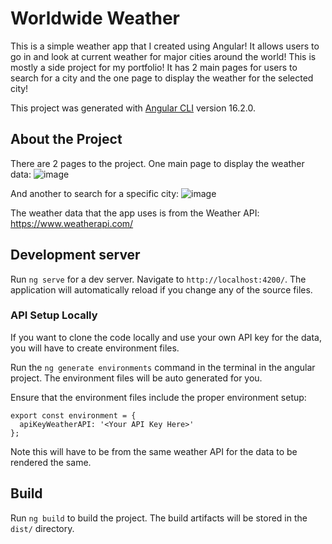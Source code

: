 # Worldwide Weather
This is a simple weather app that I created using Angular! It allows users to go in and look at current weather for major cities around the world! This is mostly a side project for my portfolio!
It has 2 main pages for users to search for a city and the one page to display the weather for the selected city!

This project was generated with [Angular CLI](https://github.com/angular/angular-cli) version 16.2.0.

## About the Project

There are 2 pages to the project. One main page to display the weather data: 
![image](https://github.com/jdiedrich02/worldwide-weather/assets/77290127/f6a202fb-4335-43bf-b868-f848b9fd2213)

And another to search for a specific city:
![image](https://github.com/jdiedrich02/worldwide-weather/assets/77290127/7d74c78b-9f9a-44ad-abcd-f90c8587997b)

The weather data that the app uses is from the Weather API: https://www.weatherapi.com/

## Development server

Run `ng serve` for a dev server. Navigate to `http://localhost:4200/`. The application will automatically reload if you change any of the source files.

### API Setup Locally

If you want to clone the code locally and use your own API key for the data, you will have to create environment files.

Run the `ng generate environments` command in the terminal in the angular project. The environment files will be auto generated for you.

Ensure that the environment files include the proper environment setup:

```
export const environment = {
  apiKeyWeatherAPI: '<Your API Key Here>'
};
```
Note this will have to be from the same weather API for the data to be rendered the same.

## Build

Run `ng build` to build the project. The build artifacts will be stored in the `dist/` directory.
